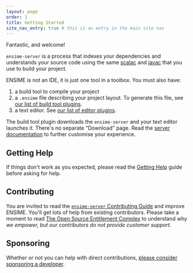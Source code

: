 ```yaml
---
layout: page
order: 1
title: Getting Started
site_nav_entry: true # this is an entry in the main site nav
---
```


Fantastic, and welcome!

`ensime-server` is a process that indexes your dependencies and understands your source code using the same [scalac](http://www.scala-lang.org/files/archive/nightly/docs/compiler/index.html#scala.tools.nsc.interactive.package) and [javac](https://docs.oracle.com/javase/8/docs/jdk/api/javac/tree/) that you use to build your project.

ENSIME is not an IDE, it is just one tool in a toolbox. You must also have:

1. a build tool to compile your project
1. a `.ensime` file describing your project layout. To generate this file, see [our list of build tool plugins](/build_tools/).
1. a text editor. See [our list of editor plugins](/editors/).

The build tool plugin downloads the `ensime-server` and your text editor launches it. There's no separate "Download" page.
Read the [server documentation](/server) to further customise your experience.

## Getting Help

If things don't work as you expected, please read the [Getting Help](/getting_help) guide before asking for help.

## Contributing

You are invited to read the [`ensime-server` Contributing Guide](/server/contributing) and improve ENSIME. You'll get lots of help from existing contributors. Please take a moment to read [The Open Source Entitlement Complex](https://medium.com/@fommil/the-open-source-entitlement-complex-bcb718e2326d#.tvgf7fn0v) to understand why *we empower, but our contributors do not provide customer support*.

## Sponsoring

Whether or not you can help with direct contributions, [please consider sponsoring a developer](/sponsor).

